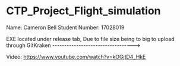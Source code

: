 # CTP_Project_Flight_simulation

Name: Cameron Bell
Student Number: 17028019

EXE located under release tab, Due to file size being to big to upload through GitKraken ---------------------------------->

Video: https://www.youtube.com/watch?v=kOGjtD4_HkE
